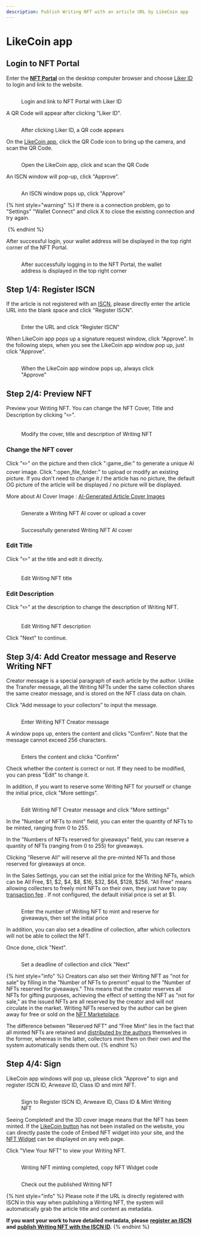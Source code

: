 ```yaml
---
description: Publish Writing NFT with an article URL by LikeCoin app
---
```


# LikeCoin app

## Login to NFT Portal&#x20;

Enter the [**NFT Portal**](https://app.like.co/nft/url) on the desktop computer browser and choose [Liker ID](../../../user-guide/liker-land/download.md) to login and link to the website.

<figure><img src="../../../.gitbook/assets/NFT Portal Liker Land app.png" alt=""><figcaption><p>Login and link to NFT Portal with Liker ID</p></figcaption></figure>

A QR Code will appear after clicking "Liker ID".

<figure><img src="../../../.gitbook/assets/NFT Portal 1b.png" alt=""><figcaption><p>After clicking Liker ID, a QR code appears</p></figcaption></figure>

On the [LikeCoin app](../../../user-guide/liker-land/download.md), click the QR Code icon to bring up the camera, and scan the QR Code.

<figure><img src="../../../.gitbook/assets/NFT Portal 1c-en.png" alt=""><figcaption><p>Open the LikeCoin app, click and scan the QR Code</p></figcaption></figure>

An ISCN window will pop-up, click "Approve".

<figure><img src="../../../.gitbook/assets/NFT Portal 1d-en.png" alt=""><figcaption><p>An ISCN window pops up, click "Approve"</p></figcaption></figure>

{% hint style="warning" %}
If there is a connection problem, go to "Settings" "Wallet Connect" and click X to close the existing connection and try again.

<img src="../../../.gitbook/assets/Liker Land app Wallet Connect.png" alt="" data-size="original">
{% endhint %}

After successful login, your wallet address will be displayed in the top right corner of the NFT Portal.

<figure><img src="../../../.gitbook/assets/NFT Portal 1e.png" alt=""><figcaption><p>After successfully logging in to the NFT Portal, the wallet address is displayed in the top right corner</p></figcaption></figure>

## Step 1/4: Register ISCN

If the article is not registered with an [ISCN](../../what-is-iscn/), please directly enter the article URL into the blank space and click "Register ISCN".

<figure><img src="../../../.gitbook/assets/NFT Portal 2.png" alt=""><figcaption><p>Enter the URL and click "Register ISCN"</p></figcaption></figure>

When LikeCoin app pops up a signature request window, click "Approve". In the following steps, when you see the LikeCoin app window pop up, just click "Approve".

<figure><img src="../../../.gitbook/assets/NFT Portal 3 Liker Land app-en.png" alt=""><figcaption><p>When the LikeCoin app window pops up, always click "Approve"</p></figcaption></figure>

## **Step 2/4: Preview NFT**

Preview your Writing NFT. You can change the NFT Cover, Title and Description by clicking ":pencil2:".

<figure><img src="../../../.gitbook/assets/NFT Portal 4-1-en.png" alt=""><figcaption><p>Modify the cover, title and description of Writing NFT</p></figcaption></figure>

### Change the NFT cover

Click ":pencil2:" on the picture and then click ":game\_die:" to generate a unique AI cover image. Click ":open\_file\_folder:" to upload or modify an existing picture. If you don't need to change it / the article has no picture, the default OG picture of the article will be displayed / no picture will be displayed.

More about AI Cover Image : [AI-Generated Article Cover Images](https://blog.like.co/en/ai-generated-article-cover-images/)

<figure><img src="../../../.gitbook/assets/NFT Portal 4-2-en.png" alt=""><figcaption><p>Generate a Writing NFT AI cover or upload a cover</p></figcaption></figure>

<figure><img src="../../../.gitbook/assets/NFT Portal 4-3.png" alt=""><figcaption><p>Successfully generated Writing NFT AI cover</p></figcaption></figure>

### Edit Title

Click ":pencil2:" at the title and edit it directly.

<figure><img src="../../../.gitbook/assets/NFT Portal 4-4.png" alt=""><figcaption><p>Edit Writing NFT title</p></figcaption></figure>

### Edit Description

Click ":pencil2:" at the description to change the description of Writing NFT.

<figure><img src="../../../.gitbook/assets/NFT Portal 4-5.png" alt=""><figcaption><p>Edit Writing NFT description</p></figcaption></figure>

Click "Next" to continue.

## Step 3/4: Add Creator message and Reserve Writing NFT

Creator message is a special paragraph of each article by the author. Unlike the Transfer message, all the Writing NFTs under the same collection shares the same creator message, and is stored on the NFT class data on chain.

Click "Add message to your collectors” to input the message.

<figure><img src="../../../.gitbook/assets/NFT Portal 5-1.png" alt=""><figcaption><p>Enter Writing NFT Creator message</p></figcaption></figure>

A window pops up, enters the content and clicks "Confirm". Note that the message cannot exceed 256 characters.

<figure><img src="../../../.gitbook/assets/NFT Portal 5-2.png" alt=""><figcaption><p>Enters the content and clicks "Confirm"</p></figcaption></figure>

Check whether the content is correct or not. If they need to be modified, you can press "Edit" to change it.

In addition, if you want to reserve some Writing NFT for yourself or change the initial price, click "More settings".

<figure><img src="../../../.gitbook/assets/NFT Portal 5-3.png" alt=""><figcaption><p>Edit Writing NFT Creator message and click "More settings"</p></figcaption></figure>

In the "Number of NFTs to mint" field, you can enter the quantity of NFTs to be minted, ranging from 0 to 255.

In the "Numbers of NFTs reserved for giveaways" field, you can reserve a quantity of NFTs (ranging from 0 to 255) for giveaways.

Clicking "Reserve All" will reserve all the pre-minted NFTs and those reserved for giveaways at once.

In the Sales Settings, you can set the initial price for the Writing NFTs, which can be All Free, $1, $2, $4, $8, $16, $32, $64, $128, $256. "All Free" means allowing collecters to freely mint NFTs on their own, they just have to pay [transaction fee](../../../general-guides/wallet/transaction-fee.md) . If not configured, the default initial price is set at $1.&#x20;

<figure><img src="../../../.gitbook/assets/NFT Portal 5-4.png" alt=""><figcaption><p>Enter the number of Writing NFT to mint and reserve for giveaways, then set the initial price</p></figcaption></figure>

In addition, you can also set a deadline of collection, after which collectors will not be able to collect the NFT.

Once done, click "Next".

<figure><img src="../../../.gitbook/assets/NFT Portal 5-5.png" alt=""><figcaption><p>Set a deadline of collection and click "Next"</p></figcaption></figure>

{% hint style="info" %}
Creators can also set their Writing NFT as "not for sale" by filling in the "Number of NFTs to premint" equal to the "Number of NFTs reserved for giveaways." This means that the creator reserves all NFTs for gifting purposes, achieving the effect of setting the NFT as "not for sale," as the issued NFTs are all reserved by the creator and will not circulate in the market. Writing NFTs reserved by the author can be given away for free or sold on the [NFT Marketplace](../collect-writing-nft/nft-marketplace.md).

The difference between "Reserved NFT" and "Free Mint" lies in the fact that all minted NFTs are retained and [distributed by the authors](../transfer-writing-nft/) themselves in the former, whereas in the latter, collectors mint them on their own and the system automatically sends them out.
{% endhint %}

## Step 4/4: Sign

LikeCoin app windows will pop up, please click "Approve" to sign and register ISCN ID, Arweave ID, Class ID and mint NFT.

<figure><img src="../../../.gitbook/assets/NFT Portal 6-1.png" alt=""><figcaption><p>Sign to Register ISCN ID, Arweave ID, Class ID &#x26; Mint Writing NFT</p></figcaption></figure>

Seeing Completed! and the 3D cover image means that the NFT has been minted. If the [LikeCoin button](../../../user-guide/creator/) has not been installed on the website, you can directly paste the code of Embed NFT widget into your site, and the [NFT Widget](../../liker-land-web/nft-widget.md) can be displayed on any web page.

Click "View Your NFT" to view your Writing NFT.

<figure><img src="../../../.gitbook/assets/NFT Portal 6-2.png" alt=""><figcaption><p>Writing NFT minting completed, copy NFT Widget code</p></figcaption></figure>

<figure><img src="../../../.gitbook/assets/NFT Portal 6-3-en.png" alt=""><figcaption><p>Check out the published Writing NFT</p></figcaption></figure>

{% hint style="info" %}
Please note if the URL is directly registered with ISCN in this way when publishing a Writing NFT, the system will automatically grab the article title and content as metadata.

**If you want your work to have detailed metadata, please** [**register an ISCN**](../../what-is-iscn/app.like.co/) **and** [**publish Writing NFT with the ISCN ID**](iscn-id.md)**.**
{% endhint %}
